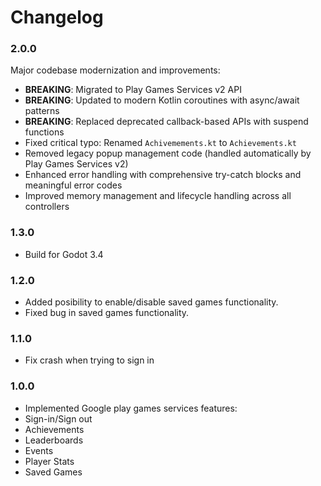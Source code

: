 # Changelog

### 2.0.0
Major codebase modernization and improvements:
- **BREAKING**: Migrated to Play Games Services v2 API
- **BREAKING**: Updated to modern Kotlin coroutines with async/await patterns
- **BREAKING**: Replaced deprecated callback-based APIs with suspend functions
- Fixed critical typo: Renamed `Achivemements.kt` to `Achievements.kt`
- Removed legacy popup management code (handled automatically by Play Games Services v2)
- Enhanced error handling with comprehensive try-catch blocks and meaningful error codes
- Improved memory management and lifecycle handling across all controllers

### 1.3.0
- Build for Godot 3.4

### 1.2.0
- Added posibility to enable/disable saved games functionality.
- Fixed bug in saved games functionality.

### 1.1.0
- Fix crash when trying to sign in

### 1.0.0
- Implemented Google play games services features:
- Sign-in/Sign out
- Achievements
- Leaderboards
- Events
- Player Stats
- Saved Games
